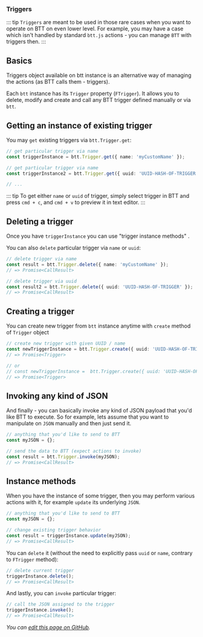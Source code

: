 ### Triggers

::: tip
`Triggers` are meant to be used in those rare cases when you want to operate on BTT on even lower level. For example, 
you may have a case which isn't handled by standard `btt.js` actions - you can manage `BTT` with triggers then.
:::


## Basics

Triggers object available on btt instance is an alternative way of managing the actions (as BTT calls them - triggers).

Each `btt` instance has its `Trigger` property (`FTrigger`). It allows you to delete, modify and create and call any BTT trigger defined manually or via `btt`.

## Getting an instance of existing trigger

You may `get` existing triggers via `btt.Trigger.get`:

<!-- add screenshots -->

```ts
// get particular trigger via name
const triggerInstance = btt.Trigger.get({ name: 'myCustomName' });

// get particular trigger via name
const triggerInstance2 = btt.Trigger.get({ uuid: 'UUID-HASH-OF-TRIGGER' });

// ... 
```

::: tip 
To get either `name` or `uuid` of trigger, simply select trigger in BTT and press `cmd + c`, and `cmd + v` to preview it in text editor.
:::

## Deleting a trigger
Once you have `triggerInstance` you can use "trigger instance methods" <!-- add section link -->.

You can also `delete` particular trigger via `name` or `uuid`:

```ts
// delete trigger via name
const result = btt.Trigger.delete({ name: 'myCustomName' });
// => Promise<CallResult>

// delete trigger via uuid
const result2 = btt.Trigger.delete({ uuid: 'UUID-HASH-OF-TRIGGER' });
// => Promise<CallResult>
```

## Creating a trigger
You can create new trigger from `btt` instance anytime with `create` method of `Trigger` object

```ts
// create new trigger with given UUID / name
const newTriggerInstance = btt.Trigger.create({ uuid: 'UUID-HASH-OF-TRIGGER' });
// => Promise<Trigger> 

// or 
// const newTriggerInstance =  btt.Trigger.create({ uuid: 'UUID-HASH-OF-TRIGGER' });
// => Promise<Trigger> 
```

## Invoking any kind of JSON
And finally - you can basically invoke any kind of JSON payload that you'd like BTT to execute.
So for example, lets assume that you want to manipulate on `JSON` manually and then just send it.

```ts
// anything that you'd like to send to BTT
const myJSON = {};

// send the data to BTT (expect actions to invoke)
const result = btt.Trigger.invoke(myJSON);
// => Promise<CallResult>
```

## Instance methods

When you have the instance of some trigger, then you may perform various actions with it, for example `update` its underlying `JSON`.

```ts
// anything that you'd like to send to BTT
const myJSON = {};

// change existing trigger behavior
const result = triggerInstance.update(myJSON);
// => Promise<CallResult>
```

You can `delete` it (without the need to explicitly pass `uuid` or `name`, contrary to `FTrigger` method): 

```ts
// delete current trigger
triggerInstance.delete();
// => Promise<CallResult>
```

And lastly, you can `invoke` particular trigger:

```ts
// call the JSON assigned to the trigger
triggerInstance.invoke();
// => Promise<CallResult>
```

_You can [edit this page on GitHub](https://github.com/Worie/btt/blob/master/docs/guide/triggers.md)._
